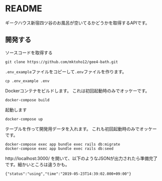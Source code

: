 # README

ギークハウス新宿四ツ谷のお風呂が空いてるかどうかを取得するAPIです。

## 開発する
ソースコードを取得する
```
git clone https://github.com/mktoho12/gee4-bath.git
```

`.env_example`ファイルをコピーして`.env`ファイルを作ります。

```
cp .env_example .env
```

Dockerコンテナをビルドします。
これは初回起動時のみでオッケーです。

```
docker-compose build
```

起動します

```
docker-compose up
```

テーブルを作って開発用データを入れます。
これも初回起動時のみでオッケーです。

```
docker-compose exec app bundle exec rails db:migrate
docker-compose exec app bundle exec rails db:seed
```

http://localhost:3000/ を開いて、以下のようなJSONが出力されたら準備完了です。細かいところは違うかも。

```
{"status":"using","time":"2019-05-23T14:39:02.000+09:00"}
```
